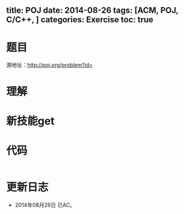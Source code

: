 ﻿title: POJ 
date: 2014-08-26 
tags: [ACM, POJ, C/C++, ]
categories: Exercise
toc: true
---
# 题目	
源地址：http://poj.org/problem?id=

# 理解

<!-- more -->

# 新技能get

# 代码
```
```

# 更新日志
- 2014年08月26日 已AC。